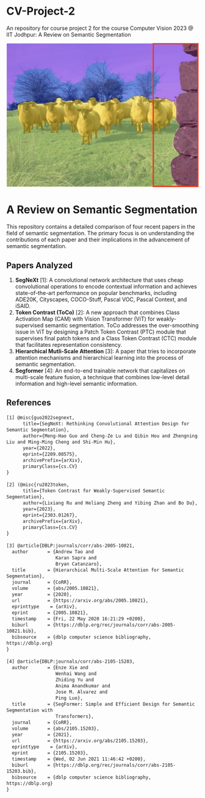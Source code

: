 # CV-Project-2
An repository for course project 2 for the course Computer Vision 2023 @ IIT Jodhpur: A Review on Semantic Segmentation

![Example Image](https://github.com/rohansingh9001/CV-Project-2/blob/main/sample.png?raw=true)

# A Review on Semantic Segmentation

This repository contains a detailed comparison of four recent papers in the field of semantic segmentation. The primary focus is on understanding the contributions of each paper and their implications in the advancement of semantic segmentation.
## Papers Analyzed

1. **SegNeXt** [1]: A convolutional network architecture that uses cheap convolutional operations to encode contextual information and achieves state-of-the-art performance on popular benchmarks, including ADE20K, Cityscapes, COCO-Stuff, Pascal VOC, Pascal Context, and iSAID.
2. **Token Contrast (ToCo)** [2]: A new approach that combines Class Activation Map (CAM) with Vision Transformer (ViT) for weakly-supervised semantic segmentation. ToCo addresses the over-smoothing issue in ViT by designing a Patch Token Contrast (PTC) module that supervises final patch tokens and a Class Token Contrast (CTC) module that facilitates representation consistency.
3. **Hierarchical Mutli-Scale Attention** [3]: A paper that tries to incorporate attention mechanisms and hierarchical learning into the process of semantic segmentation.
4. **Segformer** [4]: An end-to-end trainable network that capitalizes on multi-scale feature fusion, a technique that combines low-level detail information and high-level semantic information.

## References
```
[1] @misc{guo2022segnext,
      title={SegNeXt: Rethinking Convolutional Attention Design for Semantic Segmentation}, 
      author={Meng-Hao Guo and Cheng-Ze Lu and Qibin Hou and Zhengning Liu and Ming-Ming Cheng and Shi-Min Hu},
      year={2022},
      eprint={2209.08575},
      archivePrefix={arXiv},
      primaryClass={cs.CV}
}

[2] (@misc{ru2023token,
      title={Token Contrast for Weakly-Supervised Semantic Segmentation}, 
      author={Lixiang Ru and Heliang Zheng and Yibing Zhan and Bo Du},
      year={2023},
      eprint={2303.01267},
      archivePrefix={arXiv},
      primaryClass={cs.CV}
}

[3] @article{DBLP:journals/corr/abs-2005-10821,
  author       = {Andrew Tao and
                  Karan Sapra and
                  Bryan Catanzaro},
  title        = {Hierarchical Multi-Scale Attention for Semantic Segmentation},
  journal      = {CoRR},
  volume       = {abs/2005.10821},
  year         = {2020},
  url          = {https://arxiv.org/abs/2005.10821},
  eprinttype    = {arXiv},
  eprint       = {2005.10821},
  timestamp    = {Fri, 22 May 2020 16:21:29 +0200},
  biburl       = {https://dblp.org/rec/journals/corr/abs-2005-10821.bib},
  bibsource    = {dblp computer science bibliography, https://dblp.org}
}

[4] @article{DBLP:journals/corr/abs-2105-15203,
  author       = {Enze Xie and
                  Wenhai Wang and
                  Zhiding Yu and
                  Anima Anandkumar and
                  Jose M. Alvarez and
                  Ping Luo},
  title        = {SegFormer: Simple and Efficient Design for Semantic Segmentation with
                  Transformers},
  journal      = {CoRR},
  volume       = {abs/2105.15203},
  year         = {2021},
  url          = {https://arxiv.org/abs/2105.15203},
  eprinttype    = {arXiv},
  eprint       = {2105.15203},
  timestamp    = {Wed, 02 Jun 2021 11:46:42 +0200},
  biburl       = {https://dblp.org/rec/journals/corr/abs-2105-15203.bib},
  bibsource    = {dblp computer science bibliography, https://dblp.org}
}
```
